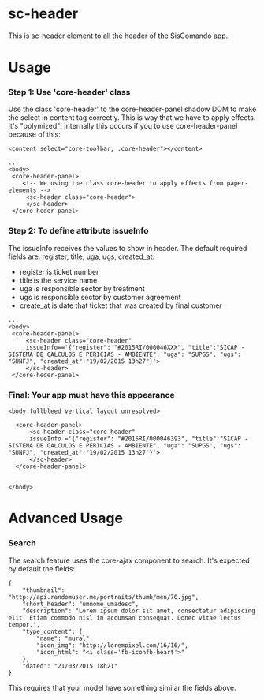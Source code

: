 sc-header
============

This is sc-header element to all the header of the SisComando app.

Usage
======

### Step 1: Use 'core-header' class
Use the class 'core-header' to the core-header-panel shadow DOM to make the select
in content tag correctly. This is way that we have to apply effects. It's "polymized"!
Internally this occurs if you to use core-header-panel because of this:
```
<content select="core-toolbar, .core-header"></content>
```

```
...
<body>
 <core-header-panel>
    <!-- We using the class core-header to apply effects from paper-elements -->
     <sc-header class="core-header">
     </sc-header>
 </core-heder-panel>
```

### Step 2: To define attribute issueInfo
The issueInfo receives the values to show in header. The default required fields are:
register, title, uga, ugs, created_at.

- register is ticket number
- title is the service name
- uga is responsible sector by treatment
- ugs is responsible sector by customer agreement
- create_at is date that ticket that was created by final customer

```
...
<body>
 <core-header-panel>
     <sc-header class="core-header"
     issueInfo=='{"register": "#2015RI/000046XXX", "title":"SICAP - SISTEMA DE CALCULOS E PERICIAS - AMBIENTE", "uga": "SUPGS", "ugs": "SUNFJ", "created_at":"19/02/2015 13h27"}'>
     </sc-header>
 </core-heder-panel>
```

### Final: Your app must have this appearance
```
<body fullbleed vertical layout unresolved>

  <core-header-panel>
      <sc-header class="core-header"
      issueInfo ='{"register": "#2015RI/000046393", "title":"SICAP - SISTEMA DE CALCULOS E PERICIAS - AMBIENTE", "uga": "SUPGS", "ugs": "SUNFJ", "created_at":"19/02/2015 13h27"}'>
      </sc-header>
  </core-header-panel>


</body>
```

Advanced Usage
===============

### Search
The search feature uses the core-ajax component to search. It's expected by default the fields:

```
{
    "thumbnail": "http://api.randomuser.me/portraits/thumb/men/70.jpg",
    "short_header": "umnome_umadesc",
    "description": "Lorem ipsum dolor sit amet, consectetur adipiscing elit. Etiam commodo nisl in accumsan consequat. Donec vitae lectus tempor.",
    "type_content": {
        "name": "mural",
        "icon_img": "http://lorempixel.com/16/16/",
        "icon_html": "<i class='fb-iconfb-heart'>"
    },
    "dated": "21/03/2015 18h21"
}
```
This requires that your model have something similar the fields above.
